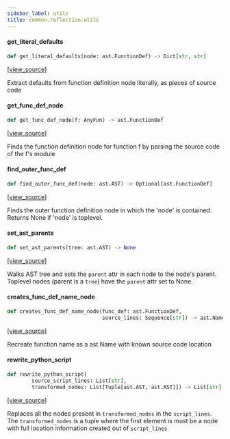 ```yaml
---
sidebar_label: utils
title: common.reflection.utils
---
```


#### get\_literal\_defaults

```python
def get_literal_defaults(node: ast.FunctionDef) -> Dict[str, str]
```

[[view_source]](https://github.com/dlt-hub/dlt/blob/30d0f64fb2cdbacc2e88fdb304371650f417e1f0/dlt/common/reflection/utils.py#L9)

Extract defaults from function definition node literally, as pieces of source code

#### get\_func\_def\_node

```python
def get_func_def_node(f: AnyFun) -> ast.FunctionDef
```

[[view_source]](https://github.com/dlt-hub/dlt/blob/30d0f64fb2cdbacc2e88fdb304371650f417e1f0/dlt/common/reflection/utils.py#L33)

Finds the function definition node for function f by parsing the source code of the f's module

#### find\_outer\_func\_def

```python
def find_outer_func_def(node: ast.AST) -> Optional[ast.FunctionDef]
```

[[view_source]](https://github.com/dlt-hub/dlt/blob/30d0f64fb2cdbacc2e88fdb304371650f417e1f0/dlt/common/reflection/utils.py#L49)

Finds the outer function definition node in which the 'node' is contained. Returns None if 'node' is toplevel.

#### set\_ast\_parents

```python
def set_ast_parents(tree: ast.AST) -> None
```

[[view_source]](https://github.com/dlt-hub/dlt/blob/30d0f64fb2cdbacc2e88fdb304371650f417e1f0/dlt/common/reflection/utils.py#L60)

Walks AST tree and sets the `parent` attr in each node to the node's parent. Toplevel nodes (parent is a `tree`) have the `parent` attr set to None.

#### creates\_func\_def\_name\_node

```python
def creates_func_def_name_node(func_def: ast.FunctionDef,
                               source_lines: Sequence[str]) -> ast.Name
```

[[view_source]](https://github.com/dlt-hub/dlt/blob/30d0f64fb2cdbacc2e88fdb304371650f417e1f0/dlt/common/reflection/utils.py#L67)

Recreate function name as a ast.Name with known source code location

#### rewrite\_python\_script

```python
def rewrite_python_script(
        source_script_lines: List[str],
        transformed_nodes: List[Tuple[ast.AST, ast.AST]]) -> List[str]
```

[[view_source]](https://github.com/dlt-hub/dlt/blob/30d0f64fb2cdbacc2e88fdb304371650f417e1f0/dlt/common/reflection/utils.py#L76)

Replaces all the nodes present in `transformed_nodes` in the `script_lines`. The `transformed_nodes` is a tuple where the first element
is must be a node with full location information created out of `script_lines`

